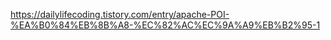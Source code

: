 
https://dailylifecoding.tistory.com/entry/apache-POI-%EA%B0%84%EB%8B%A8-%EC%82%AC%EC%9A%A9%EB%B2%95-1
